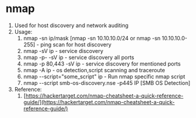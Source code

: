 # nmap

1. Used for host discovery and network auditing
2. Usage:
   1. nmap -sn ip/mask \[nmap -sn 10.10.10.0/24 or nmap -sn 10.10.10.0-255] - ping scan for host discovery
   2. nmap -sV ip - service discovery
   3. nmap -p- -sV ip - service discovery all ports
   4. nmap -p 80,443 -sV ip - service discovery for mentioned ports
   5. nmap -A ip - os detection,script scanning and traceroute
   6. nmap --script="some\_script" ip - Run nmap specific nmap script
   7. nmap --script smb-os-discovery.nse -p445 IP \[SMB OS Detection]
3. Reference:
   1. [https://hackertarget.com/nmap-cheatsheet-a-quick-reference-guide/](https://hackertarget.com/nmap-cheatsheet-a-quick-reference-guide/)
